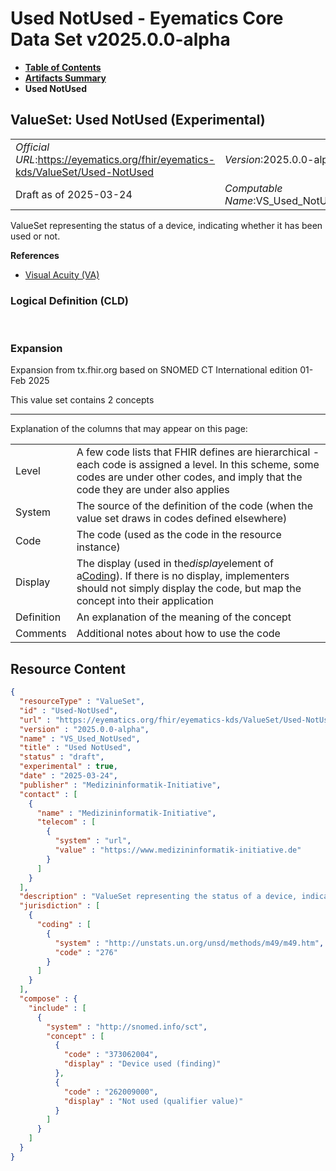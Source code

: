 # Used NotUsed - Eyematics Core Data Set v2025.0.0-alpha

* [**Table of Contents**](toc.md)
* [**Artifacts Summary**](artifacts.md)
* **Used NotUsed**

## ValueSet: Used NotUsed (Experimental) 

| | |
| :--- | :--- |
| *Official URL*:https://eyematics.org/fhir/eyematics-kds/ValueSet/Used-NotUsed | *Version*:2025.0.0-alpha |
| Draft as of 2025-03-24 | *Computable Name*:VS_Used_NotUsed |

 
ValueSet representing the status of a device, indicating whether it has been used or not. 

 **References** 

* [Visual Acuity (VA)](StructureDefinition-observation-visual-acuity.md)

### Logical Definition (CLD)

 

### Expansion

Expansion from tx.fhir.org based on SNOMED CT International edition 01-Feb 2025

This value set contains 2 concepts

-------

 Explanation of the columns that may appear on this page: 

| | |
| :--- | :--- |
| Level | A few code lists that FHIR defines are hierarchical - each code is assigned a level. In this scheme, some codes are under other codes, and imply that the code they are under also applies |
| System | The source of the definition of the code (when the value set draws in codes defined elsewhere) |
| Code | The code (used as the code in the resource instance) |
| Display | The display (used in the*display*element of a[Coding](http://hl7.org/fhir/R4/datatypes.html#Coding)). If there is no display, implementers should not simply display the code, but map the concept into their application |
| Definition | An explanation of the meaning of the concept |
| Comments | Additional notes about how to use the code |



## Resource Content

```json
{
  "resourceType" : "ValueSet",
  "id" : "Used-NotUsed",
  "url" : "https://eyematics.org/fhir/eyematics-kds/ValueSet/Used-NotUsed",
  "version" : "2025.0.0-alpha",
  "name" : "VS_Used_NotUsed",
  "title" : "Used NotUsed",
  "status" : "draft",
  "experimental" : true,
  "date" : "2025-03-24",
  "publisher" : "Medizininformatik-Initiative",
  "contact" : [
    {
      "name" : "Medizininformatik-Initiative",
      "telecom" : [
        {
          "system" : "url",
          "value" : "https://www.medizininformatik-initiative.de"
        }
      ]
    }
  ],
  "description" : "ValueSet representing the status of a device, indicating whether it has been used or not.",
  "jurisdiction" : [
    {
      "coding" : [
        {
          "system" : "http://unstats.un.org/unsd/methods/m49/m49.htm",
          "code" : "276"
        }
      ]
    }
  ],
  "compose" : {
    "include" : [
      {
        "system" : "http://snomed.info/sct",
        "concept" : [
          {
            "code" : "373062004",
            "display" : "Device used (finding)"
          },
          {
            "code" : "262009000",
            "display" : "Not used (qualifier value)"
          }
        ]
      }
    ]
  }
}

```
